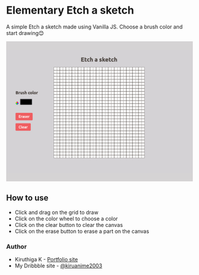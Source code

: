 # Elementary Etch a sketch

A simple Etch a sketch made using Vanilla JS. Choose a brush color and start drawing😊

![](./screenshot.png)

## How to use

- Click and drag on the grid to draw
- Click on the color wheel to choose a color
- Click on the clear button to clear the canvas
- Click on the erase button to erase a part on the canvas

### Author

- Kiruthiga K - [Portfolio site](https://kiruanime2003.gitlab.io/)
- My Dribbble site - [@kiruanime2003](https://dribbble.com/kiruanime2003)
